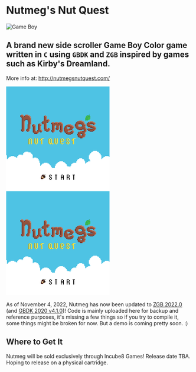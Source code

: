 # Nutmeg's Nut Quest
![Game Boy](https://img.shields.io/badge/platform-Game%20Boy-blue.svg)

## A brand new side scroller Game Boy Color game written in `C` using `GBDK` and `ZGB` inspired by games such as Kirby's Dreamland.

More info at: http://nutmegsnutquest.com/

![](https://github.com/esotericsean/nutmegs-nut-quest/blob/main/images/title_v1_small.gif) ![](https://github.com/esotericsean/nutmegs-nut-quest/blob/main/images/title_v1_small.gif)

As of November 4, 2022, Nutmeg has now been updated to [ZGB 2022.0](https://github.com/Zal0/ZGB) (and [GBDK 2020 v4.1.0](https://github.com/gbdk-2020/gbdk-2020))! Code is mainly uploaded here for backup and reference purposes, it's missing a few things so if you try to compile it, some things might be broken for now. But a demo is coming pretty soon. :)

## Where to Get It

Nutmeg will be sold exclusively through Incube8 Games! Release date TBA. Hoping to release on a physical cartridge.
